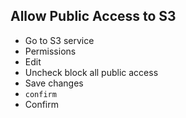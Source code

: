 ## Allow Public Access to S3
- Go to S3 service
- Permissions
- Edit
- Uncheck block all public access
- Save changes
- `confirm`
- Confirm